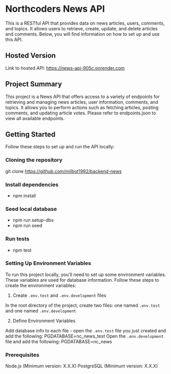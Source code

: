# Northcoders News API

This is a RESTful API that provides data on news articles, users, comments, and topics. It allows users to retrieve, create, update, and delete articles and comments. Below, you will find information on how to set up and use this API.

## Hosted Version
Link to hosted API: https://news-api-905c.onrender.com

## Project Summary
This project is a News API that offers access to a variety of endpoints for retrieving and managing news articles, user information, comments, and topics. It allows you to perform actions such as fetching articles, posting comments, and updating article votes. Please refer to endpoints.json to view all available endpoints.

## Getting Started
Follow these steps to set up and run the API locally:

### Cloning the repository
git clone https://github.com/milbot1992/backend-news

### Install dependencies
- npm install

### Seed local database
- npm run setup-dbs
- npm run seed

### Run tests
- npm test

### Setting Up Environment Variables

To run this project locally, you'll need to set up some environment variables. These variables are used for database information. Follow these steps to create the environment variables:

1. Create `.env.test` and `.env.development` files

In the root directory of the project, create two files: one named `.env.test` and one named `.env.development`

2. Define Environment Variables

Add database info to each file - open the `.env.test` file you just created and add the following: PGDATABASE=nc_news_test
Open the `.env.development` file and add the following: PGDATABASE=nc_news

### Prerequisites
Node.js (Minimum version: X.X.X)
PostgreSQL (Minimum version: X.X.X)



